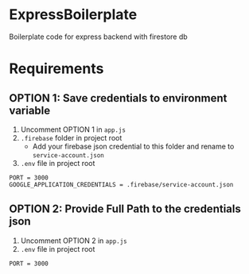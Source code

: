 # ExpressBoilerplate
Boilerplate code for express backend with firestore db

# Requirements
## OPTION 1: Save credentials to environment variable
1. Uncomment OPTION 1 in `app.js` 
2. `.firebase` folder in project root
    - Add your firebase json credential to this folder and rename to `service-account.json`
3. `.env` file in project root
```
PORT = 3000
GOOGLE_APPLICATION_CREDENTIALS = .firebase/service-account.json
```
## OPTION 2: Provide Full Path to the credentials json
1. Uncomment OPTION 2 in `app.js` 
2. `.env` file in project root
```
PORT = 3000
```